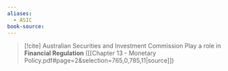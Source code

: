 ```yaml
---
aliases:
  - ASIC
book-source:
---
```

>[!cite] Australian Securities and Investment Commission
>Play a role in **Financial Regulation** ([[Chapter 13 - Monetary Policy.pdf#page=2&selection=765,0,785,11|source]])


